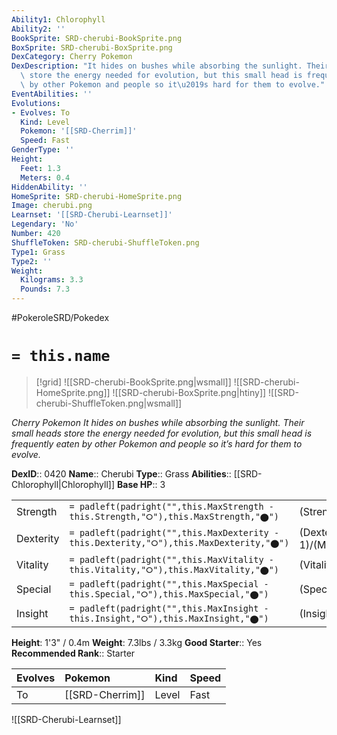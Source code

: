```yaml
---
Ability1: Chlorophyll
Ability2: ''
BookSprite: SRD-cherubi-BookSprite.png
BoxSprite: SRD-cherubi-BoxSprite.png
DexCategory: Cherry Pokemon
DexDescription: "It hides on bushes while absorbing the sunlight. Their small heads\
  \ store the energy needed for evolution, but this small head is frequently eaten\
  \ by other Pokemon and people so it\u2019s hard for them to evolve."
EventAbilities: ''
Evolutions:
- Evolves: To
  Kind: Level
  Pokemon: '[[SRD-Cherrim]]'
  Speed: Fast
GenderType: ''
Height:
  Feet: 1.3
  Meters: 0.4
HiddenAbility: ''
HomeSprite: SRD-cherubi-HomeSprite.png
Image: cherubi.png
Learnset: '[[SRD-Cherubi-Learnset]]'
Legendary: 'No'
Number: 420
ShuffleToken: SRD-cherubi-ShuffleToken.png
Type1: Grass
Type2: ''
Weight:
  Kilograms: 3.3
  Pounds: 7.3
---
```


#PokeroleSRD/Pokedex

# `= this.name`

> [!grid]
> ![[SRD-cherubi-BookSprite.png|wsmall]]
> ![[SRD-cherubi-HomeSprite.png]]
> ![[SRD-cherubi-BoxSprite.png|htiny]]
> ![[SRD-cherubi-ShuffleToken.png|wsmall]]


*Cherry Pokemon*
*It hides on bushes while absorbing the sunlight. Their small heads store the energy needed for evolution, but this small head is frequently eaten by other Pokemon and people so it’s hard for them to evolve.*

**DexID**:: 0420
**Name**:: Cherubi
**Type**:: Grass
**Abilities**:: [[SRD-Chlorophyll|Chlorophyll]]
**Base HP**:: 3

|           |                                                                                        |                                          |
| --------- | -------------------------------------------------------------------------------------- | ---------------------------------------- |
| Strength  | `= padleft(padright("",this.MaxStrength - this.Strength,"⭘"),this.MaxStrength,"⬤")`    | (Strength::1)/(MaxStrength::3)   |
| Dexterity | `= padleft(padright("",this.MaxDexterity - this.Dexterity,"⭘"),this.MaxDexterity,"⬤")` | (Dexterity:: 1)/(MaxDexterity::3) |
| Vitality  | `= padleft(padright("",this.MaxVitality - this.Vitality,"⭘"),this.MaxVitality,"⬤")`    | (Vitality::2)/(MaxVitality::4)   |
| Special   | `= padleft(padright("",this.MaxSpecial - this.Special,"⭘"),this.MaxSpecial,"⬤")`       | (Special::2)/(MaxSpecial::4)     |
| Insight   | `= padleft(padright("",this.MaxInsight - this.Insight,"⭘"),this.MaxInsight,"⬤")`       | (Insight::2)/(MaxInsight::4)     |

**Height**: 1'3" / 0.4m
**Weight**: 7.3lbs / 3.3kg
**Good Starter**:: Yes
**Recommended Rank**:: Starter

| Evolves   | Pokemon         | Kind   | Speed   |
|:----------|:----------------|:-------|:--------|
| To        | [[SRD-Cherrim]] | Level  | Fast    |

![[SRD-Cherubi-Learnset]]